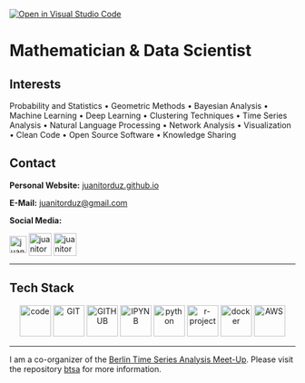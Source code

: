 [![Open in Visual Studio Code](https://img.shields.io/static/v1?logo=visualstudiocode&label=&message=Open%20in%20Visual%20Studio%20Code&labelColor=2c2c32&color=007acc&logoColor=007acc)](https://open.vscode.dev/juanitorduz/juanitorduz)

# Mathematician & Data Scientist

## Interests

Probability and Statistics • Geometric Methods • Bayesian Analysis • Machine Learning • Deep Learning • Clustering Techniques • Time Series Analysis • Natural Language Processing • Network Analysis • Visualization • Clean Code • Open Source Software • Knowledge Sharing 


## Contact

**Personal Website:** [juanitorduz.github.io](https://juanitorduz.github.io/)

**E-Mail:** [juanitorduz@gmail.com](mailto:juanitorduz@gmail.com)

**Social Media:**

<a href="https://twitter.com/juanitorduz" target="blank"><img align="center" src="https://www.vectorlogo.zone/logos/twitter/twitter-official.svg" alt="juanitorduz" height="30"  /></a>
<a href="https://bayes.club/@juanitorduz" target="blank"><img align="center" src="https://www.vectorlogo.zone/logos/joinmastodon/joinmastodon-tile.svg" alt="juanitorduz" height="40"  /></a>
<a href="https://linkedin.com/in/juanitorduz" target="blank"><img align="center" src="https://www.vectorlogo.zone/logos/linkedin/linkedin-tile.svg" alt="juanitorduz" height="40"/></a>

---

## Tech Stack

<p align="center">
      <img src="https://www.vectorlogo.zone/logos/visualstudio_code/visualstudio_code-icon.svg" alt="code" width="55" height="55"/>
      <img src="https://www.vectorlogo.zone/logos/git-scm/git-scm-icon.svg" alt="GIT" width="55" height="55"/> 
      <img src="https://www.vectorlogo.zone/logos/github/github-tile.svg" alt="GITHUB" width="55" height="55"/> 
      <img src="https://www.vectorlogo.zone/logos/jupyter/jupyter-icon.svg" alt="IPYNB" width="55" height="55"/>  
      <img src="https://www.vectorlogo.zone/logos/python/python-icon.svg" alt="python" width="55" height="55"/>
      <img src="https://www.vectorlogo.zone/logos/r-project/r-project-icon.svg" alt="r-project" width="55" height="55"/>
      <img src="https://www.vectorlogo.zone/logos/docker/docker-icon.svg" alt="docker" width="55" height="55"/> 
      <img src="https://www.vectorlogo.zone/logos/amazon_aws/amazon_aws-icon.svg" alt="AWS" width="55" height="55"/>
</p>

---

I am a co-organizer of the [Berlin Time Series Analysis Meet-Up](https://www.meetup.com/Berlin-Time-Series-Analysis-Meetup/). Please visit the repository [btsa](https://github.com/juanitorduz/btsa) for more information.
